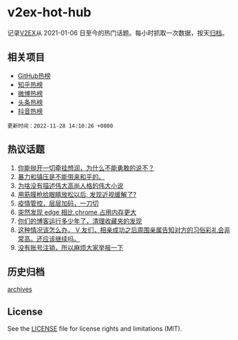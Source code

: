 # v2ex-hot-hub

 记录[V2EX](https://www.v2ex.com/)从 2021-01-06 日至今的热门话题。每小时抓取一次数据，按天[归档](archives)。
 
 ## 相关项目

- [GitHub热榜](https://github.com/lonnyzhang423/github-hot-hub)
- [知乎热榜](https://github.com/lonnyzhang423/zhihu-hot-hub)
- [微博热榜](https://github.com/lonnyzhang423/weibo-hot-hub)
- [头条热榜](https://github.com/lonnyzhang423/toutiao-hot-hub)
- [抖音热榜](https://github.com/lonnyzhang423/douyin-hot-hub)


 `更新时间：2022-11-28 14:10:26 +0800`

## 热议话题

1. [你能抛开一切牵挂想润，为什么不能勇敢的说不？](https://www.v2ex.com/t/898382)
1. [暴力和镇压是不能带来和平的。](https://www.v2ex.com/t/898476)
1. [为啥没有描述伟大高尚人格的伟大小说](https://www.v2ex.com/t/898291)
1. [用筋膜枪给眼睛放松以后, 发现近视缓解了?](https://www.v2ex.com/t/898285)
1. [疫情管控，层层加码，一刀切](https://www.v2ex.com/t/898448)
1. [突然发现 edge 相比 chrome 占用内存更大](https://www.v2ex.com/t/898253)
1. [你们的博客运行多少年了，清理收藏夹的发现](https://www.v2ex.com/t/898305)
1. [这种情况该怎么办， V 友们，相亲成功之后周围亲属告知对方的习俗彩礼会非常高。还应该继续吗。](https://www.v2ex.com/t/898395)
1. [没有账号注销，所以麻烦大家举报一下](https://www.v2ex.com/t/898411)

## 历史归档

[archives](archives)

## License

See the [LICENSE](LICENSE) file for license rights and limitations (MIT).
